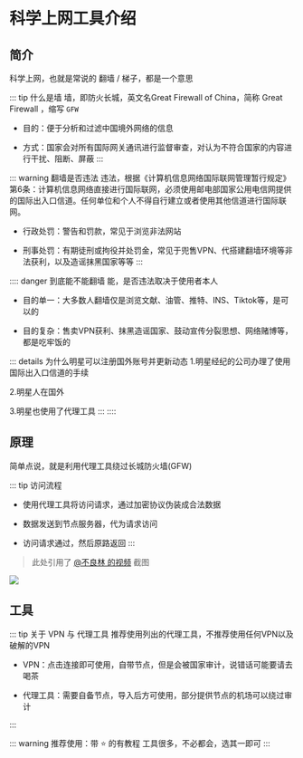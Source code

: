 # 科学上网工具介绍


## 简介

科学上网，也就是常说的 翻墙 / 梯子，都是一个意思


::: tip 什么是墙
墙，即防火长城，英文名Great Firewall of China，简称 Great Firewall ，缩写 `GFW`

* 目的：便于分析和过滤中国境外网络的信息

* 方式：国家会对所有国际网关通讯进行监督审查，对认为不符合国家的内容进行干扰、阻断、屏蔽
:::





::: warning 翻墙是否违法
违法，根据《计算机信息网络国际联网管理暂行规定》第6条：计算机信息网络直接进行国际联网，必须使用邮电部国家公用电信网提供的国际出入口信道。任何单位和个人不得自行建立或者使用其他信道进行国际联网。

* 行政处罚：警告和罚款，常见于浏览非法网站

* 刑事处罚：有期徒刑或拘役并处罚金，常见于兜售VPN、代搭建翻墙环境等非法获利，以及造谣抹黑国家等等
:::





:::: danger 到底能不能翻墙
能，是否违法取决于使用者本人

* 目的单一：大多数人翻墙仅是浏览文献、油管、推特、INS、Tiktok等，是可以的

* 目的复杂：售卖VPN获利、抹黑造谣国家、鼓动宣传分裂思想、网络赌博等，都是吃牢饭的

::: details 为什么明星可以注册国外账号并更新动态
1.明星经纪的公司办理了使用国际出入口信道的手续

2.明星人在国外

3.明星也使用了代理工具
:::
::::




## 原理

简单点说，就是利用代理工具绕过长城防火墙(GFW)

::: tip 访问流程
- 使用代理工具将访问请求，通过加密协议伪装成合法数据

- 数据发送到节点服务器，代为请求访问

- 访问请求通过，然后原路返回
:::


> 此处引用了 [@不良林 的视频](https://youtu.be/JfSJmPFiL_s?si=ZULTATzJN55H4on4) 截图


![](/proxy/proxy-01.png)



## 工具

::: tip 关于 VPN 与 代理工具
推荐使用列出的代理工具，不推荐使用任何VPN以及破解的VPN

* VPN：点击连接即可使用，自带节点，但是会被国家审计，说错话可能要请去喝茶

* 代理工具：需要自备节点，导入后方可使用，部分提供节点的机场可以绕过审计

:::



::: warning 推荐使用：带 ⭐ 的有教程
工具很多，不必都会，选其一即可
:::

<script setup>
import { proxy } from '/.vitepress/theme/navlist/proxy'
</script>

<navlist v-for="{ items } in proxy" :items="items" />

